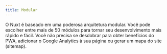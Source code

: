 ```yaml
---
title: Modular
---
```

O Nuxt é baseado em uma poderosa arquitetura modular. Você pode escolher entre mais de 50 módulos para tornar seu desenvolvimento mais rápido e fácil.
Você não precisa se desdobrar para obter benefícios do PWA, adicionar o Google Analytics à sua página ou gerar um mapa do site (sitemap).
